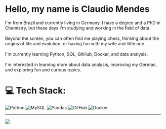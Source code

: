 # Hello, my name is Claudio Mendes

I'm from Brazil and currently living in Germany. I have a degree and a PhD in Chemistry, but these days I'm studying and working in the field of data.<br><br>Beyond the screen, you can often find me playing chess, thinking about the origins of life and evolution, or having fun with my wife and little one.<br><br>I'm currently learning Python, SQL, GitHub, Docker, and data analysis.<br><br>I'm interested in learning more about data analysis, improving my German, and exploring fun and curious topics.


# 💻 Tech Stack:
![Python](https://img.shields.io/badge/python-3670A0?style=plastic&logo=python&logoColor=ffdd54) ![MySQL](https://img.shields.io/badge/mysql-4479A1.svg?style=plastic&logo=mysql&logoColor=white) ![Pandas](https://img.shields.io/badge/pandas-%23150458.svg?style=plastic&logo=pandas&logoColor=white) ![GitHub](https://img.shields.io/badge/github-%23121011.svg?style=plastic&logo=github&logoColor=white) ![Docker](https://img.shields.io/badge/docker-%230db7ed.svg?style=plastic&logo=docker&logoColor=white)
<!--# 📊 GitHub Stats:
![](https://github-readme-stats.vercel.app/api?username=cmds1914&theme=dracula&hide_border=true&include_all_commits=false&count_private=false)<br/>
![](https://nirzak-streak-stats.vercel.app/?user=cmds1914&theme=dracula&hide_border=true)<br/>
![](https://github-readme-stats.vercel.app/api/top-langs/?username=cmds1914&theme=dracula&hide_border=true&include_all_commits=false&count_private=false&layout=compact)

### ✍️ Random Dev Quote
![](https://quotes-github-readme.vercel.app/api?type=horizontal&theme=radical)
-->
---
[![](https://visitcount.itsvg.in/api?id=cmds1914&icon=0&color=1)](https://visitcount.itsvg.in)

<!-- Proudly created with GPRM ( https://gprm.itsvg.in ) -->
